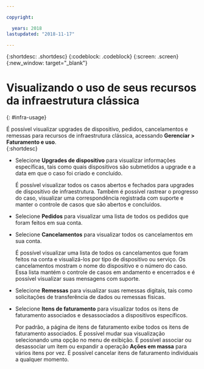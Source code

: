 ```yaml
---

copyright:

  years: 2018
lastupdated: "2018-11-17"

---
```


{:shortdesc: .shortdesc}
{:codeblock: .codeblock}
{:screen: .screen}
{:new_window: target="_blank"}


# Visualizando o uso de seus recursos da infraestrutura clássica
{: #infra-usage}

É possível visualizar upgrades de dispositivo, pedidos, cancelamentos e remessas para recursos de infraestrutura clássica, acessando **Gerenciar > Faturamento e uso**.  
{:shortdesc}


* Selecione **Upgrades de dispositivo** para visualizar informações específicas, tais como quais dispositivos são submetidos a upgrade e a data em que o caso foi criado e concluído. 
  
  É possível visualizar todos os casos abertos e fechados para upgrades de dispositivo de infraestrutura. Também é possível rastrear o progresso do caso, visualizar uma correspondência registrada com suporte e manter o controle de casos que são abertos e concluídos. 

* Selecione **Pedidos** para visualizar uma lista de todos os pedidos que foram feitos em sua conta. 

* Selecione **Cancelamentos** para visualizar todos os cancelamentos em sua conta.
  
  É possível visualizar uma lista de todos os cancelamentos que foram feitos na conta e visualizá-los por tipo de dispositivo ou serviço. Os cancelamentos mostram o nome do dispositivo e o número do caso. Essa lista mantém o controle de casos em andamento e encerrados e é possível visualizar suas mensagens com suporte.  

* Selecione **Remessas** para visualizar suas remessas digitais, tais como solicitações de transferência de dados ou remessas físicas. 

* Selecione **Itens de faturamento** para visualizar todos os itens de faturamento associados e desassociados a dispositivos específicos. 

  Por padrão, a página de itens de faturamento exibe todos os itens de faturamento associados. É possível mudar sua visualização selecionando uma opção no menu de exibição. É possível associar ou desassociar um item ou expandir a operação **Ações em massa** para vários itens por vez. É possível cancelar itens de faturamento individuais a qualquer momento. 
